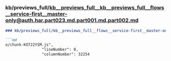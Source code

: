 ### kb/previews_full/kb__previews_full__kb__previews_full__flows__service-first__master-only@auth.har.part023.md.part001.md.part002.md

```md
### kb/previews_full/kb__previews_full__flows__service-first__master-only@auth.har.part023.md.part001.md (part 002)

```md
o/chunk-KO722YSM.js",
                "lineNumber": 0,
                "columnNumber": 32254

```

```

```
